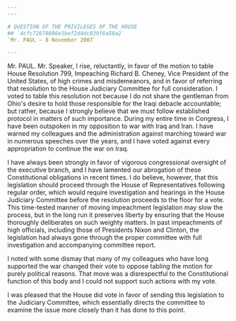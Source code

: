 ```yaml
---
---

# QUESTION OF THE PRIVILEGES OF THE HOUSE
## `4cfc72678886e1bef2d4dc839f6a58a2`
`Mr. PAUL — 8 November 2007`

---
```



Mr. PAUL. Mr. Speaker, I rise, reluctantly, in favor of the motion to 
table House Resolution 799, Impeaching Richard B. Cheney, Vice 
President of the United States, of high crimes and misdemeanors, and in 
favor of referring that resolution to the House Judiciary Committee for 
full consideration. I voted to table this resolution not because I do 
not share the gentleman from Ohio's desire to hold those responsible 
for the Iraqi debacle accountable; but rather, because I strongly 
believe that we must follow established protocol in matters of such 
importance. During my entire time in Congress, I have been outspoken in 
my opposition to war with Iraq and Iran. I have warned my colleagues 
and the administration against marching toward war in numerous speeches 
over the years, and I have voted against every appropriation to 
continue the war on Iraq.

I have always been strongly in favor of vigorous congressional 
oversight of the executive branch, and I have lamented our abrogation 
of these Constitutional obligations in recent times. I do believe, 
however, that this legislation should proceed through the House of 
Representatives following regular order, which would require 
investigation and hearings in the House Judiciary Committee before the 
resolution proceeds to the floor for a vote. This time-tested manner of 
moving impeachment legislation may slow the process, but in the long 
run it preserves liberty by ensuring that the House thoroughly 
deliberates on such weighty matters. In past impeachments of high 
officials, including those of Presidents Nixon and Clinton, the 
legislation had always gone through the proper committee with full 
investigation and accompanying committee report.

I noted with some dismay that many of my colleagues who have long 
supported the war changed their vote to oppose tabling the motion for 
purely political reasons. That move was a disrespectful to the 
Constitutional function of this body and I could not support such 
actions with my vote.

I was pleased that the House did vote in favor of sending this 
legislation to the Judiciary Committee, which essentially directs the 
committee to examine the issue more closely than it has done to this 
point.
